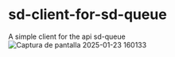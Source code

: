 # sd-client-for-sd-queue
A simple client for the api sd-queue
![Captura de pantalla 2025-01-23 160133](https://github.com/user-attachments/assets/97fcfc1e-bae7-427c-96c4-ac9fc6d338d5)
